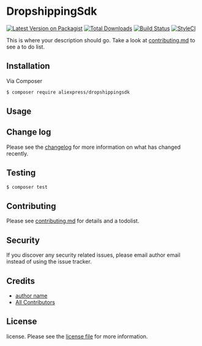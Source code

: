 # DropshippingSdk

[![Latest Version on Packagist][ico-version]][link-packagist]
[![Total Downloads][ico-downloads]][link-downloads]
[![Build Status][ico-travis]][link-travis]
[![StyleCI][ico-styleci]][link-styleci]

This is where your description should go. Take a look at [contributing.md](contributing.md) to see a to do list.

## Installation

Via Composer

``` bash
$ composer require aliexpress/dropshippingsdk
```

## Usage

## Change log

Please see the [changelog](changelog.md) for more information on what has changed recently.

## Testing

``` bash
$ composer test
```

## Contributing

Please see [contributing.md](contributing.md) for details and a todolist.

## Security

If you discover any security related issues, please email author email instead of using the issue tracker.

## Credits

- [author name][link-author]
- [All Contributors][link-contributors]

## License

license. Please see the [license file](license.md) for more information.

[ico-version]: https://img.shields.io/packagist/v/aliexpress/dropshippingsdk.svg?style=flat-square
[ico-downloads]: https://img.shields.io/packagist/dt/aliexpress/dropshippingsdk.svg?style=flat-square
[ico-travis]: https://img.shields.io/travis/aliexpress/dropshippingsdk/master.svg?style=flat-square
[ico-styleci]: https://styleci.io/repos/12345678/shield

[link-packagist]: https://packagist.org/packages/aliexpress/dropshippingsdk
[link-downloads]: https://packagist.org/packages/aliexpress/dropshippingsdk
[link-travis]: https://travis-ci.org/aliexpress/dropshippingsdk
[link-styleci]: https://styleci.io/repos/12345678
[link-author]: https://github.com/aliexpress
[link-contributors]: ../../contributors]